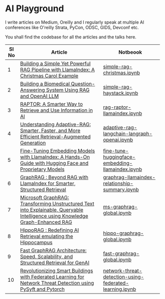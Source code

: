 # AI Playground

I write articles on Medium, Oreilly and I regularly speak at multiple AI conferences like O'reilly Strata,
PyCon, ODSC, GIDS, Devconf etc. 

You shall find the codebase for all the articles and the talks here.


| Sl No | Article                                                                                                                                                                                                                                                                  | Notbeook                                                                                                                          |
|---|--------------------------------------------------------------------------------------------------------------------------------------------------------------------------------------------------------------------------------------------------------------------------|-----------------------------------------------------------------------------------------------------------------------------------|
| 1 | [Building a Simple Yet Powerful RAG Pipeline with LlamaIndex: A Christmas Carol Example](https://medium.com/@tuhinsharma121/building-a-simple-yet-powerful-rag-pipeline-with-llamaindex-a-christmas-carol-example-077f01062de1)                                          | [simple-rag-christmas.ipynb](rag/simple-rag/llamaindex-rag/simple-rag-christmas.ipynb)                                                                                                                                                                                 |
| 2 | [Building a Biomedical Question-Answering System Using RAG and OpenAI LLM](https://medium.com/@tuhinsharma121/building-a-biomedical-question-answering-system-using-rag-and-openai-llm-b9c3502fd287)                                                                     | [simple-rag-haystack.ipynb](rag/simple-rag/simple-rag-haystack.ipynb)                                                                                                                                                           |
| 3 | [RAPTOR: A Smarter Way to Retrieve and Use Information in AI](https://medium.com/@tuhinsharma121/raptor-a-smarter-way-to-retrieve-and-use-information-in-ai-fd3cb68a6f2f)                                                                                                | [rag-raptor-llamaindex.ipynb](rag/raptor/rag-raptor-llamaindex.ipynb)                                                                                                                                                           |
| 4 | [Understanding Adaptive-RAG: Smarter, Faster, and More Efficient Retrieval-Augmented Generation](https://medium.com/@tuhinsharma121/understanding-adaptive-rag-smarter-faster-and-more-efficient-retrieval-augmented-generation-38490b6acf88)                            | [adaptive-rag-langchain-langraph-openai.ipynb](rag/adaptive-rag/adaptive-rag-langchain-langraph-openai.ipynb)                                                                                                                   |
| 5 | [Fine-Tuning Embedding Models with LlamaIndex: A Hands-On Guide with Hugging Face and Proprietary Models](https://medium.com/@tuhinsharma121/fine-tuning-embedding-models-with-llamaindex-a-hands-on-guide-with-hugging-face-and-proprietary-ae1732dc814a)               | [fine-tune-huggingface-embedding-llamaindex.ipynb](fine-tune/vanilla-embedding/fine-tune-huggingface-embedding-llamaindex.ipynb)                                                                                                             |
| 6 | [GraphRAG : Beyond RAG with LlamaIndex for Smarter, Structured Retrieval](https://medium.com/@tuhinsharma121/beyond-rag-building-a-graphrag-pipeline-with-llamaindex-for-smarter-structured-retrieval-3e5489b0062c)                                                      | [graphrag-llamaindex-relationship-summary.ipynb](rag/graphrag/llamaindex-graphrag/graphrag-llamaindex-relationship-summary.ipynb)                                                                                                                         |
| 7 | [Microsoft GraphRAG: Transforming Unstructured Text into Explainable, Queryable Intelligence using Knowledge Graph-Enhanced RAG](https://medium.com/@tuhinsharma121/knowledge-graph-enhanced-rag-transforming-unstructured-text-into-explainable-queryable-89fb53e1ce14) | [ms-graphrag-global.ipynb](rag/graphrag/ms-graphrag/ms-graphrag-global.ipynb)                                                                                                                                                                             |
| 8 | [HippoRAG : Redefining AI Retrieval emulating the Hippocampus](https://medium.com/@tuhinsharma121/how-hipporag-mimics-human-memory-for-smarter-ai-search-86097e1f7bf2)                                                                                                   | [hippo-graphrag-global.ipynb](rag/graphrag/hippo-graphrag/hippo-graphrag-global.ipynb)                                                                                                                                                                                  |
| 9 | [Fast GraphRAG Architecture: Speed, Scalability, and Structured Retrieval for GenAI](https://medium.com/@tuhinsharma121/fast-graphrag-architecture-speed-scalability-and-structured-retrieval-for-genai-130096cf5d03)                                                    | [fast-graphrag-global.ipynb](rag/graphrag/fast-graphrag/fast-graphrag-global.ipynb)                                                                                                                                                                                     |
| 10| [Revolutionizing Smart Buildings with Federated Learning for Network Threat Detection using PySyft and Pytorch](https://medium.com/@tuhinsharma121/revolutionizing-smart-buildings-with-federated-learning-for-network-threat-detection-using-pysyft-1654da213ba8)       | [network-threat-detection-using-federated-learning.ipynb](federated-ml/network-threat-detection-using-federated-learning.ipynb)                                                                                                                                         |
